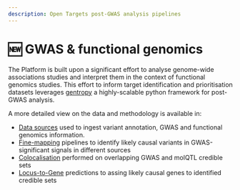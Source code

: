 ```yaml
---
description: Open Targets post-GWAS analysis pipelines
---
```


# 🆕 GWAS & functional genomics

The Platform is built upon a significant effort to analyse genome-wide associations studies and interpret them in the context of functional genomics studies. This effort to inform target identification and prioritisation datasets leverages [gentropy](gentropy.md) a highly-scalable python framework for post-GWAS analysis.

A more detailed view on the data and methodology is available in:

* [Data sources](data-sources.md) used to ingest variant annotation, GWAS and functional genomics information.&#x20;
* [Fine-mapping](fine-mapping.md) pipelines to identify likely causal variants in GWAS-significant signals in different sources
* [Colocalisation](colocalisation.md) performed on overlapping GWAS and molQTL credible sets
* [Locus-to-Gene](locus-to-gene-l2g.md) predictions to assing likely causal genes to identified credible sets

